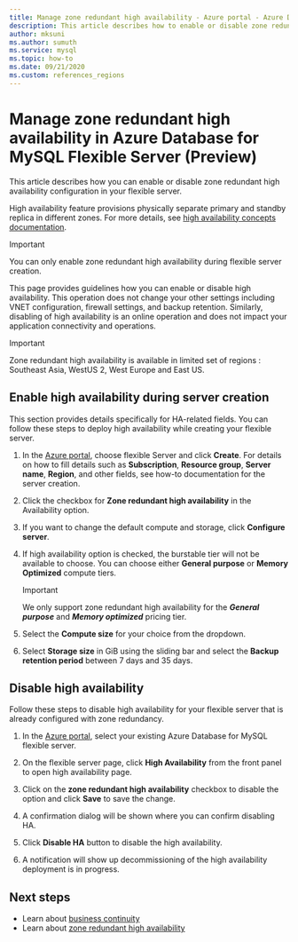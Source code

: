 ```yaml
---
title: Manage zone redundant high availability - Azure portal - Azure Database for MySQL Flexible Server
description: This article describes how to enable or disable zone redundant high availability in Azure Database for MySQL flexible Server through the Azure portal.
author: mksuni
ms.author: sumuth
ms.service: mysql
ms.topic: how-to
ms.date: 09/21/2020
ms.custom: references_regions
---
```


# Manage zone redundant high availability in Azure Database for MySQL Flexible Server (Preview)

This article describes how you can enable or disable zone redundant high availability configuration in your flexible server.

High availability feature provisions physically separate primary and standby replica in different zones. For more details, see [high availability concepts documentation](./concepts/../concepts-high-availability.md). 

> [!IMPORTANT]
> You can only enable zone redundant high availability during flexible server creation.

This page provides guidelines how you can enable or disable high availability. This operation does not change your other settings including VNET configuration, firewall settings, and backup retention. Similarly, disabling of high availability is an online operation and does not impact your application connectivity and operations.

> [!IMPORTANT]
> Zone redundant high availability is available in limited set of regions : Southeast Asia, WestUS 2, West Europe and East US.  

## Enable high availability during server creation

This section provides details specifically for HA-related fields. You can follow these steps to deploy high availability while creating your flexible server.

1.  In the [Azure portal](https://portal.azure.com/), choose flexible Server and click **Create**.  For details on how to fill details such as **Subscription**, **Resource group**, **Server name**, **Region**, and other fields, see how-to documentation for the server creation.

2.  Click the checkbox for **Zone redundant high availability** in the Availability option.

3.  If you want to change the default compute and storage, click  **Configure server**.

4.  If high availability option is checked, the burstable tier will not be available to choose. You can choose either
    **General purpose** or **Memory Optimized** compute tiers.

    > [!IMPORTANT]
    > We only support zone redundant high availability for the ***General purpose*** and ***Memory optimized*** pricing tier.

5.  Select the **Compute size** for your choice from the dropdown.

6.  Select **Storage size** in GiB using the sliding bar and select the **Backup retention period** between 7 days and 35 days.   

## Disable high availability

Follow these steps to disable high availability for your flexible server that is already configured with zone redundancy.

1.  In the [Azure portal](https://portal.azure.com/), select your existing Azure Database for MySQL flexible server.

2.  On the flexible server page, click **High Availability** from the front panel to open high availability page.

3.  Click on the **zone redundant high availability** checkbox to disable the option and click **Save** to save the change.

4.  A confirmation dialog will be shown where you can confirm disabling HA.

5.  Click **Disable HA** button to disable the high availability.

6.  A notification will show up decommissioning of the high availability deployment is in progress.

## Next steps

-   Learn about [business continuity](./concepts-business-continuity.md)
-   Learn about [zone redundant high availability](./concepts-high-availability.md)

